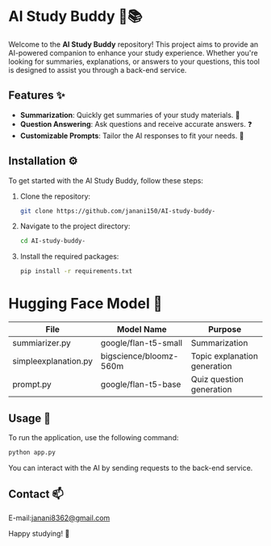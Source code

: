 

# AI Study Buddy 🤖📚

Welcome to the **AI Study Buddy** repository! This project aims to provide an AI-powered companion to enhance your study experience. Whether you're looking for summaries, explanations, or answers to your questions, this tool is designed to assist you through a back-end service.

## Features ✨
- **Summarization**: Quickly get summaries of your study materials. 📝
- **Question Answering**: Ask questions and receive accurate answers. ❓
- **Customizable Prompts**: Tailor the AI responses to fit your needs. 🎨

## Installation ⚙️

To get started with the AI Study Buddy, follow these steps:

1. Clone the repository:
   ```bash
   git clone https://github.com/janani150/AI-study-buddy-
   ```
2. Navigate to the project directory:
   ```bash
   cd AI-study-buddy-
   ```
3. Install the required packages:
   ```bash
   pip install -r requirements.txt
   ```

# Hugging Face Model 🤗

| File                      | Model Name                     | Purpose                               |
|---------------------------|--------------------------------|---------------------------------------|
| summiarizer.py            | google/flan-t5-small           | Summarization                         |
| simpleexplanation.py      | bigscience/bloomz-560m         | Topic explanation generation          |
| prompt.py                 | google/flan-t5-base            | Quiz question generation              |


## Usage 🚀

To run the application, use the following command:
```bash
python app.py
```

You can interact with the AI by sending requests to the back-end service.



## Contact 📫

  E-mail:janani8362@gmail.com

Happy studying! 🎉
